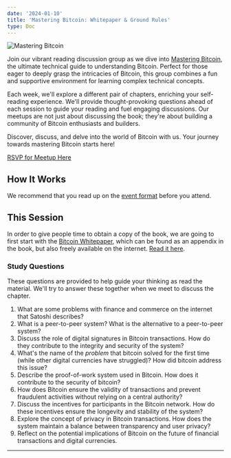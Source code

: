 ```yaml
---
date: '2024-01-10'
title: 'Mastering Bitcoin: Whitepaper & Ground Rules'
type: Doc
---
```


![Mastering Bitcoin](/mastering-bitcoin-whitepaper.jpg)

Join our vibrant reading discussion group as we dive into <a href="https://www.amazon.com/Mastering-Bitcoin-Programming-Open-Blockchain/dp/1098150090?crid=3FFD1FN2H7TZF&keywords=mastering+bitcoin+3rd+edition&qid=1703963363&sprefix=mastering+bitcoin,aps,153&sr=8-1&ufe=app_do:amzn1.fos.006c50ae-5d4c-4777-9bc0-4513d670b6bc" target="_blank">Mastering Bitcoin</a>, the ultimate technical guide to understanding Bitcoin. Perfect for those eager to deeply grasp the intricacies of Bitcoin, this group combines a fun and supportive environment for learning complex technical concepts.

Each week, we'll explore a different pair of chapters, enriching your self-reading experience. We'll provide thought-provoking questions ahead of each session to guide your reading and fuel engaging discussions. Our meetups are not just about discussing the book; they're about building a community of Bitcoin enthusiasts and builders.

Discover, discuss, and delve into the world of Bitcoin with us. Your journey towards mastering Bitcoin starts here!

<a href="https://www.meetup.com/atlantabitdevs/events/298229167/" target="_blank">RSVP for Meetup Here</a>

## How It Works

We recommend that you read up on the <a href="/page/mastering-bitcoin" target="_blank">event format</a> before you attend.

## This Session

In order to give people time to obtain a copy of the book, we are going to first start with the <a href="https://spiral.xyz/bitcoin.pdf" target="_blank">Bitcoin Whitepaper</a>, which can be found as an appendix in the book, but also freely available on the internet. <a href="https://spiral.xyz/bitcoin.pdf" target="_blank">Read it here</a>.

### Study Questions

These questions are provided to help guide your thinking as read the material. We'll try to answer these together when we meet to discuss the chapter.

1. What are some problems with finance and commerce on the internet that Satoshi describes?
2. What is a peer-to-peer system? What is the alternative to a peer-to-peer system?
3. Discuss the role of digital signatures in Bitcoin transactions. How do they contribute to the integrity and security of the system?
4. What's the name of the _problem_ that bitcoin solved for the first time (while other digital currencies have struggled)? How did bitcoin address this issue?
5. Describe the proof-of-work system used in Bitcoin. How does it contribute to the security of bitcoin?
6. How does Bitcoin ensure the validity of transactions and prevent fraudulent activities without relying on a central authority?
7. Discuss the incentives for participants in the Bitcoin network. How do these incentives ensure the longevity and stability of the system?
8. Explore the concept of privacy in Bitcoin transactions. How does the system maintain a balance between transparency and user privacy?
9. Reflect on the potential implications of Bitcoin on the future of financial transactions and digital currencies.

---
